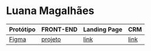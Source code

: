 # Luana Magalhães

Protótipo | FRONT-END | Landing Page | CRM
----------|-----------|--------------|-----
[Figma][link1] | [projeto][link2] | [link][link3] | [link][link3] 


[link1]: https://www.figma.com/file/4K6fLiRBlUGlRWEZvo9fnd/ACMEFILMES?type=design&node-id=0-1&mode=design&t=KTzt5HIgRP50yuxq-0
[link2]: https://github.com/lU4N4ht/AcmeFilmes-Front
[link3]: https://lu4n4ht.github.io/AcmeFilmes-Front/
